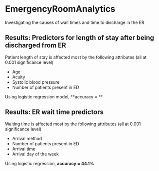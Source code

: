 # EmergencyRoomAnalytics
Investigating the causes of wait times and time to discharge in the ER

## Results: Predictors for length of stay after being discharged from ER
Patient length of stay is affected most by the following attributes (all at 0.001 significance level)
- Age
- Acuity
- Systolic blood pressure
- Number of patients present in ED

Using logistic regression model, **accuracy = **
## Results: ER wait time predictors
Waiting time is affected most by the following attributes (all at 0.001 significance level)
- Arrival method
- Number of patients present in ED
- Arrival time
- Arrival day of the week

Using logistic regression, **accuracy = 44.1%**
